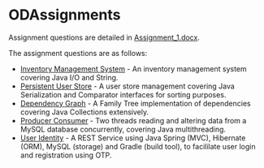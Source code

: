 # ODAssignments

Assignment questions are detailed in [Assignment_1.docx](https://github.com/anaskhan96/ODAssignments/blob/master/Assignment_1.docx).

The assignment questions are as follows:

* [Inventory Management System](https://github.com/anaskhan96/ODAssignments/tree/master/Assignment1) - An inventory management system covering Java I/O and String.
* [Persistent User Store](https://github.com/anaskhan96/ODAssignments/tree/master/Assignment2) - A user store management covering Java Serialization and Comparator interfaces for sorting purposes.
* [Dependency Graph](https://github.com/anaskhan96/ODAssignments/tree/master/Assignment3) - A Family Tree implementation of dependencies covering Java Collections extensively.
* [Producer Consumer](https://github.com/anaskhan96/ODAssignments/tree/master/Assignment4) - Two threads reading and altering data from a MySQL database concurrently, covering Java multithreading.
* [User Identity](https://github.com/anaskhan96/ODAssignments/tree/master/Assignment5) - A REST Service using Java Spring (MVC), Hibernate (ORM), MySQL (storage) and Gradle (build tool), to facililate user login and registration using OTP.
